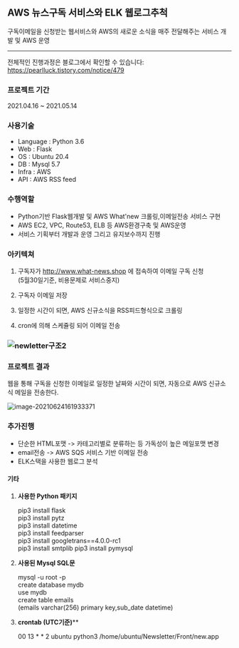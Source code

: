 ## AWS 뉴스구독 서비스와 ELK 웹로그추척

구독이메일을 신청받는 웹서비스와 AWS의 새로운 소식을 매주 전달해주는 서비스 개발 및 AWS 운영
<hr>

전체적인 진행과정은 블로그에서 확인할 수 있습니다: https://pearlluck.tistory.com/notice/479


### 프로젝트 기간

2021.04.16 ~ 2021.05.14


### 사용기술

- Language : Python 3.6 <br>
- Web : Flask <br>
- OS : Ubuntu 20.4  <br>
- DB : Mysql 5.7 <br>
- Infra : AWS<br>
- API : AWS RSS feed

### 수행역할

- Python기반 Flask웹개발 및 AWS What'new 크롤링,이메일전송 서비스 구현
- AWS EC2, VPC, Route53, ELB 등 AWS환경구축 및 AWS운영
- 서비스 기획부터 개발과 운영 그리고 유지보수까지 진행


### 아키텍쳐

1. 구독자가 http://www.what-news.shop 에 접속하여 이메일 구독 신청<br> (5월30일기준, 비용문제로 서비스중지)

2. 구독자 이메일  저장
3. 일정한 시간이 되면, AWS 신규소식을 RSS피드형식으로 크롤링
4. cron에 의해 스케쥴링 되어 이메일 전송

### ![newletter구조2](https://user-images.githubusercontent.com/78723318/118311484-edee3f80-b52a-11eb-848f-43b8bbaf6c9a.PNG)



### 프로젝트 결과

웹을 통해 구독을 신청한 이메일로 일정한 날짜와 시간이 되면, 자동으로 AWS 신규소식 메일을 전송한다.

![image-20210624161933371](https://user-images.githubusercontent.com/78723318/123601604-d812b080-d832-11eb-8036-5921f5a5ccb5.png)


### 추가진행 
- 단순한 HTML포맷 -> 카테고리별로 분류하는 등 가독성이 높은 메일포맷 변경 
- email전송 -> AWS SQS 서비스 기반 이메일 전송
- ELK스택을 사용한 웹로그 분석

#### 기타

1. **사용한 Python 패키지**

   pip3 install flask <br>
   pip3 install pytz <br>
   pip3 install datetime <br>
   pip3 install feedparser <br>
   pip3 install googletrans==4.0.0-rc1 <br>
   pip3 install smtplib
   pip3 install pymysql

2. **사용된 Mysql SQL문**

   mysql -u root -p <br>
   create database mydb <br>
   use mydb <br>
   create table emails <br>
   (emails varchar(256) primary key,sub_date datetime)

3. **crontab (UTC기준)****

   00 13 * * 2 ubuntu python3 /home/ubuntu/Newsletter/Front/new.app
